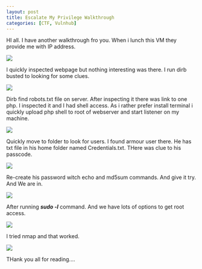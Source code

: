```yaml
---
layout: post
title: Escalate My Privilege Walkthrough
categories: [CTF, Vulnhub]
---
```


HI all. I have another walkthrough fro you. When i lunch this VM they provide me with IP address.

![](/images/vulnhub_secalateMe/victim.png)

I quickly inspected webpage but nothing interesting was there. I run dirb busted to looking for some clues. 

![](/images/vulnhub_secalateMe/02_dirb.png)

Dirb find robots.txt file on server. After inspecting it there was link to one php. I inspected it and I had shell access. As i rather prefer install terminal i quickly upload php shell to root of webserver and start listener on my machine.

![](/images/vulnhub_secalateMe/03_uploadShell.png)

Quickly move to folder to look for users. I found armour user there. He has txt file in his home folder named Credentials.txt. THere was clue to his passcode.


![](/images/vulnhub_secalateMe/04_userPass.png)

Re-create his password witch echo and md5sum commands. And give it try. And We are in.

![](/images/vulnhub_secalateMe/05_armour.png)

After running ***sudo -l*** command. And we have lots of options to get root access.

![](/images/vulnhub_secalateMe/06_sudo.png)

I tried nmap and that worked. 

![](/images/vulnhub_secalateMe/07_root.png)

THank you all for reading....